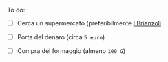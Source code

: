 To do:

- [ ] Cerca un supermercato (preferibilmente [I Brianzoli](https://www.facebook.com/SupermercatiBrianzoli/) 
- [ ] Porta del denaro (circa `5 euro`)
- [ ] Compra del formaggio (almeno `100 G`)

